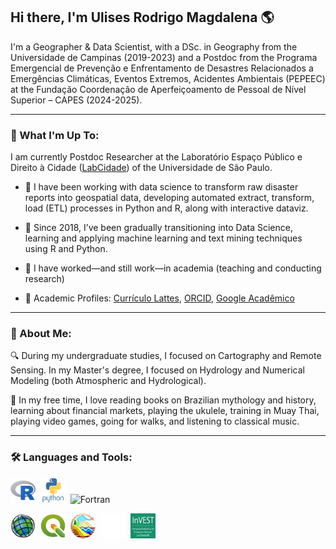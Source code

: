 ## Hi there, I'm Ulises Rodrigo Magdalena :earth_americas:
I'm a Geographer & Data Scientist, with a DSc. in Geography from the Universidade de Campinas (2019-2023) and a Postdoc from the Programa Emergencial de Prevenção e Enfrentamento de Desastres Relacionados a Emergências Climáticas, Eventos Extremos, Acidentes Ambientais (PEPEEC) at the Fundação Coordenação de Aperfeiçoamento de Pessoal de Nível Superior – CAPES (2024-2025).

---
### :compass: What I'm Up To:
I am currently Postdoc Researcher at the Laboratório Espaço Público e Direito à Cidade ([LabCidade](https://www.labcidade.fau.usp.br/)) of the Universidade de São Paulo. 

- :microscope: I have been working with data science to transform raw disaster reports into geospatial data, developing automated extract, transform, load (ETL) processes in Python and R, along with interactive dataviz.
  
- :brain: Since 2018, I’ve been gradually transitioning into Data Science, learning and applying machine learning and text mining techniques using R and Python.

- :briefcase: I have worked—and still work—in academia (teaching and conducting research)
  
- :memo: Academic Profiles: [Currículo Lattes](http://lattes.cnpq.br/5590614227713686), [ORCID](https://orcid.org/0000-0002-1634-4778), [Google Acadêmico](https://scholar.google.com.br/citations?user=Q-S8DMsAAAAJ)

---
### 📌 About Me:

🔍 During my undergraduate studies, I focused on Cartography and Remote Sensing. In my Master's degree, I focused on Hydrology and Numerical Modeling (both Atmospheric and Hydrological).

🎯 In my free time, I love reading books on Brazilian mythology and history, learning about financial markets, playing the ukulele, training in Muay Thai, playing video games, going for walks, and listening to classical music.

---
### :hammer_and_wrench: Languages and Tools:


<div>
  <!-- Linguagens e ferramentas de programação -->
  <img src="https://github.com/devicons/devicon/blob/master/icons/r/r-original.svg" title="R" alt="R" width="40" height="40"/>&nbsp;
  <img src="https://github.com/devicons/devicon/blob/master/icons/python/python-original-wordmark.svg" title="Python" alt="Python" width="40" height="40"/>&nbsp;
  <img src="https://upload.wikimedia.org/wikipedia/commons/b/b8/Fortran_logo.svg" title="Fortran" alt="Fortran" width="30" height="30"/>&nbsp;

  <!-- Softwares SIG e Modelagem Espacial -->
  <img src="https://github.com/URM86/URM86/blob/main/ArcGIS_1logo.png?raw=true" title="ArcGIS" alt="ArcGIS" width="40" height="40"/>&nbsp;
  <img src="https://github.com/URM86/URM86/blob/main/QGIS.svg" title="QGIS" alt="QGIS" width="40" height="40"/>&nbsp;
  <img src="https://github.com/URM86/URM86/blob/main/SAGA_GIS_logo.png" title="SAGA GIS" alt="SAGA GIS" width="40" height="40"/>&nbsp;
  <img src="https://github.com/URM86/URM86/blob/main/Marxan-white.png" title="Marxan" alt="Marxan" width="40" height="40"/>&nbsp;
  <img src="https://github.com/URM86/URM86/blob/main/InVEST%20Model.png?raw=true" title="InVEST Model" alt="InVEST Model" width="40" height="40"/>&nbsp;
</div>
